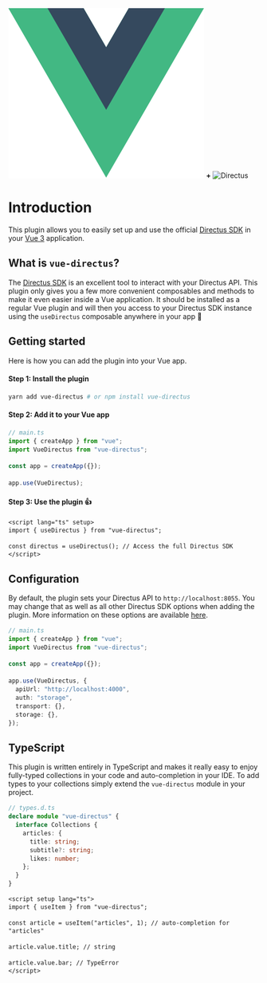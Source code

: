 <div class="flex items-center justify-center gap-8 my-12">
    <img class="h-48" src="https://raw.githubusercontent.com/vuejs/art/master/logo.svg" alt="Vue"/>
    <strong class="text-5xl">+</strong>
    <img class="h-48" alt="Directus" src="https://user-images.githubusercontent.com/522079/127886783-ae6b4ec6-e2ad-4615-8df9-d77c33e92d7e.png">
</div>

# Introduction

This plugin allows you to easily set up and use the official [Directus SDK](https://docs.directus.io/reference/sdk/) in your [Vue 3](https://v3.vuejs.org/) application.

## What is `vue-directus`?

The [Directus SDK](https://docs.directus.io/reference/sdk/) is an excellent tool to interact with your Directus API. This plugin only gives you a few more convenient composables and methods to make it even easier inside a Vue application. It should be installed as a regular Vue plugin and will then you access to your Directus SDK instance using the `useDirectus` composable anywhere in your app 🚀

## Getting started

Here is how you can add the plugin into your Vue app.

#### Step 1: Install the plugin

```bash
yarn add vue-directus # or npm install vue-directus
```

#### Step 2: Add it to your Vue app

```ts
// main.ts
import { createApp } from "vue";
import VueDirectus from "vue-directus";

const app = createApp({});

app.use(VueDirectus);
```

#### Step 3: Use the plugin 👍

```vue
<script lang="ts" setup>
import { useDirectus } from "vue-directus";

const directus = useDirectus(); // Access the full Directus SDK
</script>
```

## Configuration

By default, the plugin sets your Directus API to `http://localhost:8055`. You may change that as well as all other Directus SDK options when adding the plugin. More information on these options are available [here](https://docs.directus.io/reference/sdk/#constructor).

```ts
// main.ts
import { createApp } from "vue";
import VueDirectus from "vue-directus";

const app = createApp({});

app.use(VueDirectus, {
  apiUrl: "http://localhost:4000",
  auth: "storage",
  transport: {},
  storage: {},
});
```

## TypeScript

This plugin is written entirely in TypeScript and makes it really easy to enjoy fully-typed collections in your code and auto-completion in your IDE. To add types to your collections simply extend the `vue-directus` module in your project.

```ts
// types.d.ts
declare module "vue-directus" {
  interface Collections {
    articles: {
      title: string;
      subtitle?: string;
      likes: number;
    };
  }
}
```

```vue
<script setup lang="ts">
import { useItem } from "vue-directus";

const article = useItem("articles", 1); // auto-completion for "articles"

article.value.title; // string

article.value.bar; // TypeError
</script>
```

